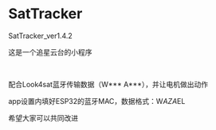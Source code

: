 # SatTracker
SatTracker_ver1.4.2  

这是一个追星云台的小程序  

![image](https://github.com/HoyAnGx/SatTracker/blob/main/SatTracker.gif)

配合Look4sat蓝牙传输数据（W*** A***），并让电机做出动作  

app设置内填好ESP32的蓝牙MAC，数据格式：W$AZ A$EL   

希望大家可以共同改进
